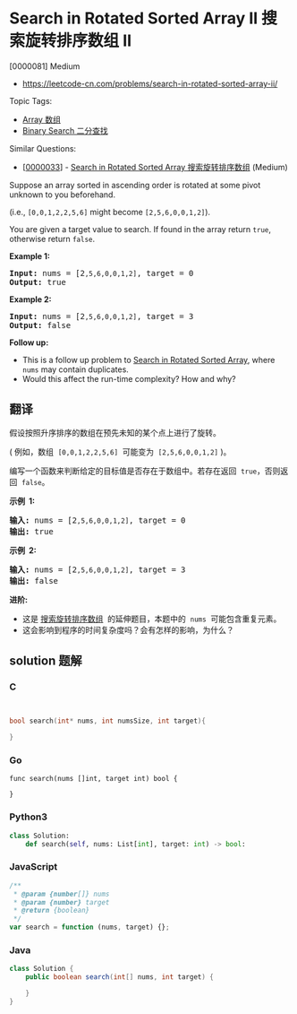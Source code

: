 # Search in Rotated Sorted Array II 搜索旋转排序数组 II

[0000081] Medium

- https://leetcode-cn.com/problems/search-in-rotated-sorted-array-ii/

Topic Tags:

- [Array 数组](https://leetcode-cn.com/tag/array/)
- [Binary Search 二分查找](https://leetcode-cn.com/tag/binary-search/)

Similar Questions:

- [[0000033](https://leetcode-cn.com/problems/search-in-rotated-sorted-array/)] - [Search in Rotated Sorted Array 搜索旋转排序数组](./0000033.search-in-rotated-sorted-array.md) (Medium)

Suppose an array sorted in ascending order is rotated at some pivot unknown to you beforehand.

(i.e., `[0,0,1,2,2,5,6]` might become `[2,5,6,0,0,1,2]`).

You are given a target value to search. If found in the array return `true`, otherwise return `false`.

**Example 1:**

<pre><strong>Input:</strong> nums = [2<code>,5,6,0,0,1,2]</code>, target = 0
<strong>Output:</strong> true
</pre>

**Example 2:**

<pre><strong>Input:</strong> nums = [2<code>,5,6,0,0,1,2]</code>, target = 3
<strong>Output:</strong> false</pre>

**Follow up:**

- This is a follow up problem to [Search in Rotated Sorted Array](/problems/search-in-rotated-sorted-array/description/), where `nums` may contain duplicates.
- Would this affect the run-time complexity? How and why?

## 翻译

假设按照升序排序的数组在预先未知的某个点上进行了旋转。

( 例如，数组  `[0,0,1,2,2,5,6]`  可能变为  `[2,5,6,0,0,1,2]` )。

编写一个函数来判断给定的目标值是否存在于数组中。若存在返回  `true`，否则返回  `false`。

**示例  1:**

<pre><strong>输入:</strong> nums = [2<code>,5,6,0,0,1,2]</code>, target = 0
<strong>输出:</strong> true
</pre>

**示例  2:**

<pre><strong>输入:</strong> nums = [2<code>,5,6,0,0,1,2]</code>, target = 3
<strong>输出:</strong> false</pre>

**进阶:**

- 这是 [搜索旋转排序数组](https://leetcode-cn.com/problems/search-in-rotated-sorted-array/description/)  的延伸题目，本题中的  `nums`  可能包含重复元素。
- 这会影响到程序的时间复杂度吗？会有怎样的影响，为什么？

## solution 题解

### C

```c


bool search(int* nums, int numsSize, int target){

}


```

### Go

```golang
func search(nums []int, target int) bool {

}
```

### Python3

```python
class Solution:
    def search(self, nums: List[int], target: int) -> bool:
```

### JavaScript

```javascript
/**
 * @param {number[]} nums
 * @param {number} target
 * @return {boolean}
 */
var search = function (nums, target) {};
```

### Java

```java
class Solution {
    public boolean search(int[] nums, int target) {

    }
}
```
